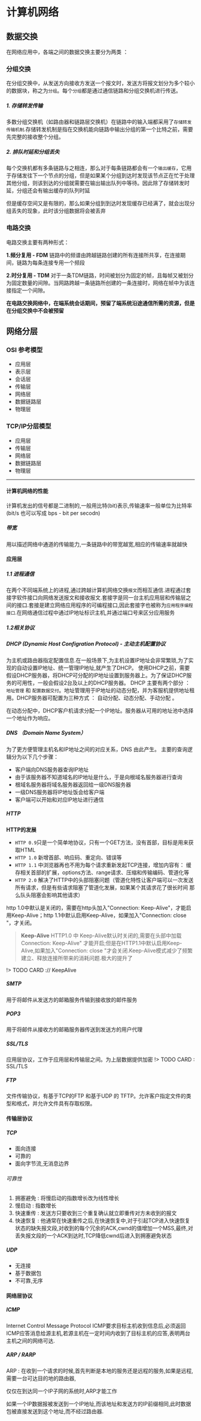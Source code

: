 # 计算机网络 


## 数据交换

在网络应用中，各端之间的数据交换主要分为两类 ： 

### 分组交换

 在分组交换中，从发送方向接收方发送一个报文时，发送方将报文划分为多个较小的数据块，称之为`分组`。每个`分组`都是通过通信链路和分组交换机进行传送。

##### 1. 存储转发传输
多数分组交换机（如路由器和链路层交换机）在链路中的输入端都采用了`存储转发传输机制`.存储转发机制是指在交换机能向链路中输出分组的第一个比特之前，需要先完整的接收整个分组。

##### 2. 排队时延和分组丢失
每个交换机都有多条链路与之相连，那么对于每条链路都会有一个```输出缓存```，它用于存储发往下一个节点的分组，但是如果某个分组到达时发现该节点正在忙于处理其他分组，则该到达的分组就需要在输出输出队列中等待。因此除了存储转发时延，分组还会有输出缓存的队列时延

但是缓存空间又是有限的，那么如果分组到到达时发现缓存已经满了，就会出现分组丢失的现象，此时该分组数据将会被丢弃

### 电路交换

电路交换主要有两种形式：

**1.频分复用 - FDM**
链路中的频谱由跨越链路创建的所有连接所共享，在连接期间，链路为每条连接专用一个频段

**2.时分复用 - TDM**
对于一条TDM链路，时间被划分为固定的帧，且每帧又被划分为固定数量的间隙。当网路跨越一条链路所创建的一条连接时，网络在帧中为该连接指定一个间隙。

**在电路交换网络中，在端系统会话期间，预留了端系统沿途通信所需的资源，但是在分组交换中不会被预留**



## 网络分层

### OSI 参考模型

  - 应用层
  - 表示层
  - 会话层
  - 传输层
  - 网络层
  - 数据链路层
  - 物理层

###  TCP/IP分层模型

- 应用层
- 传输层
- 网络层
- 数据链路层
- 物理层 

---
#### 计算机网络的性能

计算机发出的信号都是二进制的,一般用比特(bit)表示,传输速率一般单位为比特率(bit/s 也可以写成 bps - bit per secodn)

##### 带宽
用以描述网络中通道的传输能力,一条链路中的带宽越宽,相应的传输速率就越快


####  应用层

##### 1.1 进程通信
在两个不同端系统上的进程,通过跨越计算机网络交换`报文`而相互通信.进程通过套接字软件接口向网络发送报文和接收报文.套接字是同一台主机应用层和传输层之间的接口.套接是建立网络应用程序的可编程接口,因此套接字也被称为`应用程序编程接口`.在网络通信过程中通过IP地址标识主机,并通过端口号来区分应用服务


##### 1.2相关协议

##### DHCP (Dynamic Host Configration Protocol) - 主动主机配置协议 
为主机或路由器指定配置信息.在一般场景下,为主机设置IP地址会非常繁琐,为了实现的自动设置IP地址、统一管理IP地址,就产生了DHCP。
使用DHCP之前，需要假设DHCP服务器，将DHCP可分配的IP地址设置到服务器上。为了保证DHCP服务的可用性，一般会假设2台及以上的DHCP服务器。
DHCP 主要有两个部分 ： `地址管理` 和 `配置数据交付`。地址管理用于IP地址的动态分配，并为客服机提供地址租用。DHCP服务器可配置为三种方式 ： 自动分配、动态分配、手动分配
。

在动态分配中，DHCP客户机请求分配一个IP地址。服务器从可用的地址池中选择一个地址作为响应。

##### DNS （Domain Name System） 
为了更方便管理主机名和IP地址之间的对应关系，DNS 由此产生。
主要的查询逻辑分为以下几个步骤：
- 客户端向DNS服务器查询IP地址
- 由于该服务器不知道域名的IP地址是什么，于是向根域名服务器进行查询
- 根域名服务器将域名服务器返回给一级DNS服务器
- 一级DNS服务器将IP地址饭会给客户端
- 客户端可以开始和对应IP地址进行通信


##### HTTP

 **HTTP的发展**

- `HTTP 0.9`只是一个简单地协议，只有一个GET方法，没有首部，目标是用来获取HTML
- `HTTP 1.0` 新增首部、响应码、重定向、错误等 
- `HTTP 1.1` 中浏览器再也不用为每个请求重新发起TCP连接，增加内容有： 缓存相关首部的扩展，options方法、range请求、压缩和传输编码、管道化等
- `HTTP 2.0` 解决了HTTP中的头部阻塞问题（管道化特性让客户端可以一次发送所有请求，但是有些请求阻塞了管道化发展，如果某个其请求花了很长时间
那么队头阻塞会影响其他请求）

http 1.0中默认是关闭的，需要在http头加入"Connection: Keep-Alive"，才能启用Keep-Alive；http 1.1中默认启用Keep-Alive，如果加入"Connection: close "，才关闭。

> **Keep-Alive** 
> HTTP1.0 中 Keep-Alive默认时关闭的,需要在头部中加载Connection: Keep-Alive" 才能开启;但是在HTTP1.1中默认启用Keep-Alive,如果加入"Connection: close "才会关闭.Keep-Alive模式减少了频繁建立、释放连接所带来的消耗问题.极大的提升了

!>  TODO CARD :// KeepAlive 
 
##### SMTP
用于将邮件从发送方的邮箱服务传输到接收放的邮件服务


##### POP3
用于将邮件从接收方的邮箱服务器传送到发送方的用户代理


##### SSL/TLS
应用层协议，工作于应用层和传输层之间。为上层数据提供加密
!> TODO CARD  :   SSL/TLS

##### FTP
文件传输协议，有基于TCP的FTP 和基于UDP 的 TFTP。允许客户指定文件的类型和格式，并允许文件具有存取权限。


#### 传输层协议

##### TCP
- 面向连接
- 可靠的
- 面向字节流,无消息边界

###### 可靠性
  1. 拥塞避免 : 将慢启动的指数增长改为线性增长
  2. 慢启动 : 指数增长
  3. 快速重传 : 发送方只要收到三个重复确认就立即重传对方未收到的报文
  4. 快速恢复 : 他通常在快速重传之后,在快速恢复中,对于引起TCP进入快速恢复状态的缺失报文段,对收到的每个冗余的ACK,cwnd的值增加一个MSS,最终,对丢失报文段的一个ACK到达时,TCP降低cwnd后进入到拥塞避免状态


##### UDP

- 无连接
- 基于数据包
- 不可靠,无序
#### 网络层协议

##### ICMP
Internet Control Message Protocol 
ICMP要求目标主机收到信息后,必须返回ICMP应答消息给源主机,若源主机在一定时间内收到了目标主机的应答,表明两台主机之间的网络可达.


##### ARP / RARP

ARP : 在收到一个请求的时候,首先判断是本地的服务还是远程的服务,如果是远程,需要一台可达目的地的路由器,

仅仅在到达同一个IP子网的系统时,ARP才能工作

如果一个IP数据报被发送到一个IP地址,而该地址和发送方的IP前缀相同,此时数据包被直接发送到这个地址,而不经过路由器.










